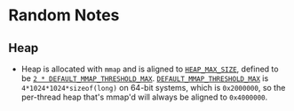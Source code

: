 # Random Notes

## Heap

- Heap is allocated with `mmap` and is aligned to [`HEAP_MAX_SIZE`](https://github.com/bminor/glibc/blob/a704fd9a133bfb10510e18702f48a6a9c88dbbd5/malloc/arena.c#L71-L73), defined to be [`2 * DEFAULT_MMAP_THRESHOLD_MAX`](https://github.com/bminor/glibc/blob/a704fd9a133bfb10510e18702f48a6a9c88dbbd5/malloc/arena.c#L31). [`DEFAULT_MMAP_THRESHOLD_MAX`](https://man7.org/linux/man-pages/man3/mallopt.3.html) is `4*1024*1024*sizeof(long)` on 64-bit systems, which is `0x2000000`, so the per-thread heap that's mmap'd will always be aligned to `0x4000000`.


